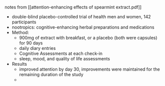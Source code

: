 notes from [[attention-enhancing effects of spearmint extract.pdf]]

- double-blind placebo-controlled trial of health men and women, 142 participants
- nootropics: cognitive-enhancing herbal preparations and medications
- Method:
	- 900mg of extract with breakfast, or a placebo (both were capsules) for 90 days
	- daily diary entries
	- Cognitive Assessments at each check-in
	- sleep, mood, and quality of life assessments
- Results
	- improved attention by day 30, improvements were maintained for the remaining duration of the study
	- 